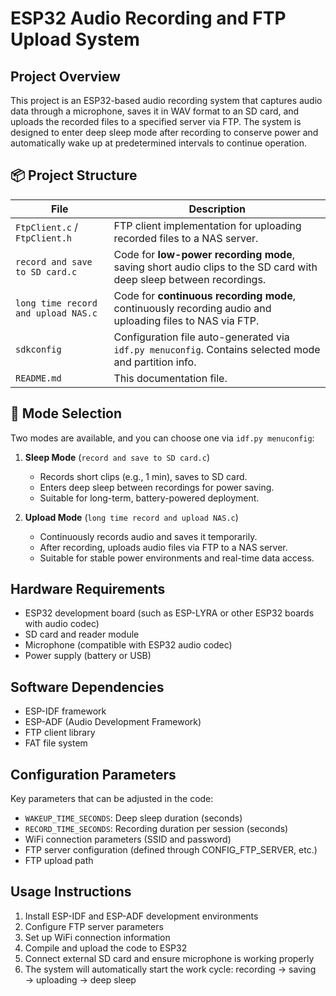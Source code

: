 # ESP32 Audio Recording and FTP Upload System

## Project Overview

This project is an ESP32-based audio recording system that captures audio data through a microphone, saves it in WAV format to an SD card, and uploads the recorded files to a specified server via FTP. The system is designed to enter deep sleep mode after recording to conserve power and automatically wake up at predetermined intervals to continue operation.

## 📦 Project Structure

| File | Description |
|------|-------------|
| `FtpClient.c` / `FtpClient.h` | FTP client implementation for uploading recorded files to a NAS server. |
| `record and save to SD card.c` | Code for **low-power recording mode**, saving short audio clips to the SD card with deep sleep between recordings. |
| `long time record and upload NAS.c` | Code for **continuous recording mode**, continuously recording audio and uploading files to NAS via FTP. |
| `sdkconfig` | Configuration file auto-generated via `idf.py menuconfig`. Contains selected mode and partition info. |
| `README.md` | This documentation file. |

## 🔧 Mode Selection

Two modes are available, and you can choose one via `idf.py menuconfig`:

1. **Sleep Mode** (`record and save to SD card.c`)
   - Records short clips (e.g., 1 min), saves to SD card.
   - Enters deep sleep between recordings for power saving.
   - Suitable for long-term, battery-powered deployment.

2. **Upload Mode** (`long time record and upload NAS.c`)
   - Continuously records audio and saves it temporarily.
   - After recording, uploads audio files via FTP to a NAS server.
   - Suitable for stable power environments and real-time data access.

## Hardware Requirements

- ESP32 development board (such as ESP-LYRA or other ESP32 boards with audio codec)
- SD card and reader module
- Microphone (compatible with ESP32 audio codec)
- Power supply (battery or USB)

## Software Dependencies

- ESP-IDF framework
- ESP-ADF (Audio Development Framework)
- FTP client library
- FAT file system

## Configuration Parameters

Key parameters that can be adjusted in the code:

- `WAKEUP_TIME_SECONDS`: Deep sleep duration (seconds)
- `RECORD_TIME_SECONDS`: Recording duration per session (seconds)
- WiFi connection parameters (SSID and password)
- FTP server configuration (defined through CONFIG_FTP_SERVER, etc.)
- FTP upload path

## Usage Instructions

1. Install ESP-IDF and ESP-ADF development environments
2. Configure FTP server parameters
3. Set up WiFi connection information
4. Compile and upload the code to ESP32
5. Connect external SD card and ensure microphone is working properly
6. The system will automatically start the work cycle: recording → saving → uploading → deep sleep
